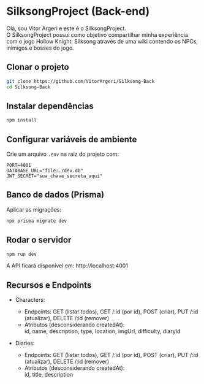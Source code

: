 # SilksongProject (Back-end)
Olá, sou Vitor Argeri e este é o SilksongProject.  
O SilksongProject possui como objetivo compartilhar minha experiência com o jogo Hollow Knight: Silksong através de uma wiki contendo os NPCs, inimigos e bosses do jogo.

## Clonar o projeto
```bash
git clone https://github.com/VitorArgeri/Silksong-Back
cd Silksong-Back
```

## Instalar dependências
```bash
npm install
```

## Configurar variáveis de ambiente
Crie um arquivo `.env` na raiz do projeto com:
```env
PORT=4001
DATABASE_URL="file:./dev.db"
JWT_SECRET="sua_chave_secreta_aqui"
```

## Banco de dados (Prisma)
Aplicar as migrações:
```bash
npx prisma migrate dev
```

## Rodar o servidor
```bash
npm run dev
```
A API ficará disponível em: http://localhost:4001

## Recursos e Endpoints

- Characters:
  - Endpoints: GET (listar todos), GET /:id (por id), POST (criar), PUT /:id (atualizar), DELETE /:id (remover)
  - Atributos (desconsiderando createdAt):  
    id, name, description, type, location, imgUrl, difficulty, diaryId

- Diaries:
  - Endpoints: GET (listar todos), GET /:id (por id), POST (criar), PUT /:id (atualizar), DELETE /:id (remover)
  - Atributos (desconsiderando createdAt):  
    id, title, description